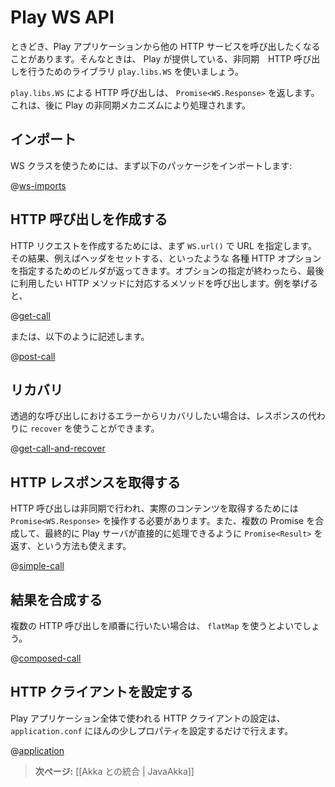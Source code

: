 <!-- translated -->
<!--
# The Play WS API
-->
# Play WS API

<!--
Sometimes you want to call other HTTP services from within a Play application. Play supports this via its `play.libs.WS` library, which provides a way to make asynchronous HTTP calls.
-->
ときどき、Play アプリケーションから他の HTTP サービスを呼び出したくなることがあります。そんなときは、 Play が提供している、非同期　HTTP 呼び出しを行うためのライブラリ `play.libs.WS` を使いましょう。

<!--
A call made by `play.libs.WS` should return a `Promise<WS.Response>`, which you can handle later with Play’s asynchronous mechanisms.
-->
`play.libs.WS` による HTTP 呼び出しは、 `Promise<WS.Response>` を返します。これは、後に Play の非同期メカニズムにより処理されます。

<!--
## Imports
-->
## インポート

<!--
To use WS, first import the following packages:
-->
WS クラスを使うためには、まず以下のパッケージをインポートします:

@[ws-imports](code/javaguide/ws/JavaWS.java)

<!--
## Making HTTP calls
-->
## HTTP 呼び出しを作成する

<!--
To make an HTTP request, you start with `WS.url()` to specify the URL. Then you get a builder that you can use to specify HTTP options, such as setting headers. You end by calling a method corresponding to the HTTP method you want to use:
-->
HTTP リクエストを作成するためには、まず `WS.url()` で URL を指定します。その結果、例えばヘッダをセットする、といったような 各種 HTTP オプションを指定するためのビルダが返ってきます。オプションの指定が終わったら、最後に利用したい HTTP メソッドに対応するメソッドを呼び出します。例を挙げると、

@[get-call](code/javaguide/ws/JavaWS.java)

<!--
Alternatively:
-->
または、以下のように記述します。

@[post-call](code/javaguide/ws/JavaWS.java)

<!--
## Recovery
-->
## リカバリ

<!--
If you want to recover from an error in the call transparently, you can use `recover` to substitute a response:
-->
透過的な呼び出しにおけるエラーからリカバリしたい場合は、レスポンスの代わりに `recover` を使うことができます。

@[get-call-and-recover](code/javaguide/ws/JavaWS.java)

<!--
## Retrieving the HTTP response result
-->
## HTTP レスポンスを取得する

<!--
The call is made asynchronously and you need to manipulate it as a `Promise<WS.Response>` to get the actual content. You can compose several promises and end up with a `Promise<Result>` that can be handled directly by the Play server:
-->
HTTP 呼び出しは非同期で行われ、実際のコンテンツを取得するためには `Promise<WS.Response>` を操作する必要があります。また、複数の Promise を合成して、最終的に Play サーバが直接的に処理できるように `Promise<Result>` を返す、という方法も使えます。

@[simple-call](code/javaguide/ws/JavaWS.java)


<!--
## Composing results
-->
## 結果を合成する

<!--
If you want to make multiple calls in sequence, this can be achieved using `flatMap`:
-->
複数の HTTP 呼び出しを順番に行いたい場合は、 `flatMap` を使うとよいでしょう。

@[composed-call](code/javaguide/ws/JavaWS.java)

<!--
## Configuring the HTTP client
-->
## HTTP クライアントを設定する

<!--
The HTTP client can be configured globally in `application.conf` via a few properties:
-->
Play アプリケーション全体で使われる HTTP クライアントの設定は、 `application.conf` にほんの少しプロパティを設定するだけで行えます。

@[application](code/javaguide/ws/application.conf)

<!--
> **Next:** [[Integrating with Akka | JavaAkka]]
-->
> **次ページ:** [[Akka との統合 | JavaAkka]]